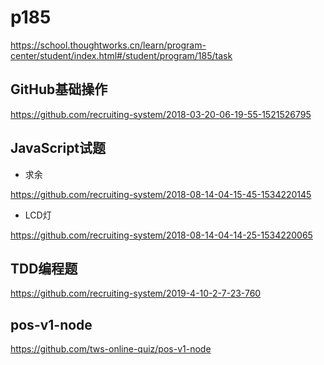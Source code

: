 # p185

https://school.thoughtworks.cn/learn/program-center/student/index.html#/student/program/185/task

## GitHub基础操作

https://github.com/recruiting-system/2018-03-20-06-19-55-1521526795

## JavaScript试题

- 求余

https://github.com/recruiting-system/2018-08-14-04-15-45-1534220145

- LCD灯

https://github.com/recruiting-system/2018-08-14-04-14-25-1534220065

## TDD编程题

https://github.com/recruiting-system/2019-4-10-2-7-23-760

## pos-v1-node

https://github.com/tws-online-quiz/pos-v1-node
